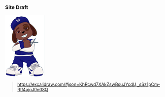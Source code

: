 ### Site Draft 

![King Spa Logo](src/assets/kingspalogo23094785.png)



>https://excalidraw.com/#json=KhRcwd7XAkZswBsuJYcdU,_sSz1pCm-Rtf4ajqJ0n08Q

